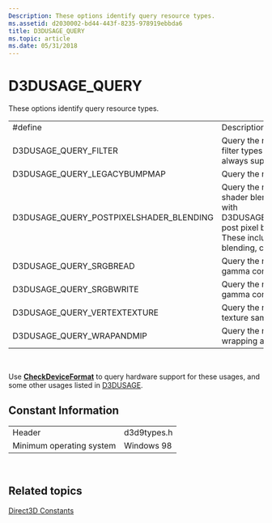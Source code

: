 ```yaml
---
Description: These options identify query resource types.
ms.assetid: d2030002-bd44-443f-8235-978919ebbda6
title: D3DUSAGE_QUERY
ms.topic: article
ms.date: 05/31/2018
---
```


# D3DUSAGE\_QUERY

These options identify query resource types.



|                                            |                                                                                                                                                                                                                                                                                                                                                     |
|--------------------------------------------|-----------------------------------------------------------------------------------------------------------------------------------------------------------------------------------------------------------------------------------------------------------------------------------------------------------------------------------------------------|
| \#define                                   | Description                                                                                                                                                                                                                                                                                                                                         |
| D3DUSAGE\_QUERY\_FILTER                    | Query the resource format to see if it supports texture filter types other than D3DTEXF\_POINT (which is always supported).                                                                                                                                                                                                                         |
| D3DUSAGE\_QUERY\_LEGACYBUMPMAP             | Query the resource about a legacy bump map.                                                                                                                                                                                                                                                                                                         |
| D3DUSAGE\_QUERY\_POSTPIXELSHADER\_BLENDING | Query the resource to verify support for post pixel shader blending support. If [**CheckDeviceFormat**](https://msdn.microsoft.com/library/Bb174309(v=VS.85).aspx) fails with D3DUSAGE\_QUERY\_POSTPIXELSHADER\_BLENDING, post pixel blending operations are not supported. These include alpha test, pixel fog, render-target blending, color write enable, and dithering. |
| D3DUSAGE\_QUERY\_SRGBREAD                  | Query the resource to verify if a texture supports gamma correction during a read operation.                                                                                                                                                                                                                                                        |
| D3DUSAGE\_QUERY\_SRGBWRITE                 | Query the resource to verify if a texture supports gamma correction during a write operation.                                                                                                                                                                                                                                                       |
| D3DUSAGE\_QUERY\_VERTEXTEXTURE             | Query the resource to verify support for vertex shader texture sampling.                                                                                                                                                                                                                                                                            |
| D3DUSAGE\_QUERY\_WRAPANDMIP                | Query the resource to verify support for texture wrapping and mip-mapping.                                                                                                                                                                                                                                                                          |



 

Use [**CheckDeviceFormat**](https://msdn.microsoft.com/library/Bb174309(v=VS.85).aspx) to query hardware support for these usages, and some other usages listed in [D3DUSAGE](d3dusage.md).

## Constant Information



|                          |             |
|--------------------------|-------------|
| Header                   | d3d9types.h |
| Minimum operating system | Windows 98  |



 

## Related topics

<dl> <dt>

[Direct3D Constants](dx9-graphics-reference-d3d-constants.md)
</dt> </dl>

 

 



